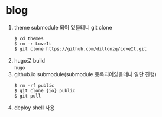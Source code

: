 # blog

1. theme submodule 되어 있을테니 git clone
    ```
    $ cd themes
    $ rm -r LoveIt
    $ git clone https://github.com/dillonzq/LoveIt.git
    ```
 2. hugo로 build  
    `hugo`
 3. github.io submodule(submodule 등록되어있을테니 일단 진행)
    ```
    $ rm -rf public
    $ git clone {io} public
    $ git pull
    ```
 4. deploy shell 사용

